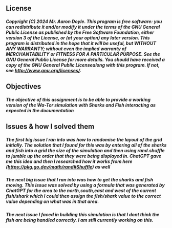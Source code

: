 ## License 
##### Copyright (C) 2024 Mr. Aaron Doyle. This program is free software: you can redistribute it and/or modify it under the terms of the GNU General Public License as published by the Free Software Foundation, either version 3 of the License, or (at your option) any later version. This program is distributed in the hope that it will be useful, but WITHOUT ANY WARRANTY; without even the implied warranty of MERCHANTABILITY or FITNESS FOR A PARTICULAR PURPOSE.  See the GNU General Public License for more details. You should have received a copy of the GNU General Public Licensealong with this program.  If not, see <http://www.gnu.org/licenses/>.

## Objectives
##### The objective of this assignment is to be able to provide a working version of the Wa-Tor simulation with Sharks and Fish interacting as expected in the documentation

## Issues & how I solved them
##### The first big issue I ran into was how to randomise the layout of the grid initially. The solution that I found for this was by entering all of the sharks and fish into a grid the size of the simulation and then using rand.shuffle to jumble up the order that they were being displayed in. ChatGPT gave me this idea and then I researched how it works from here (https://pkg.go.dev/math/rand#Shuffle) as well

##### The next big issue that I ran into was how to get the sharks and fish moving. This issue was solved by using a formula that was generated by ChatGPT for the area to the north,south,east and west of the current fish/shark which I could then assign the fish/shark value to the correct value depending on what was in that area.

##### The next issue I faced in building this simulation is that I dont think the fish are being handled correctly. I am still currently working on this.